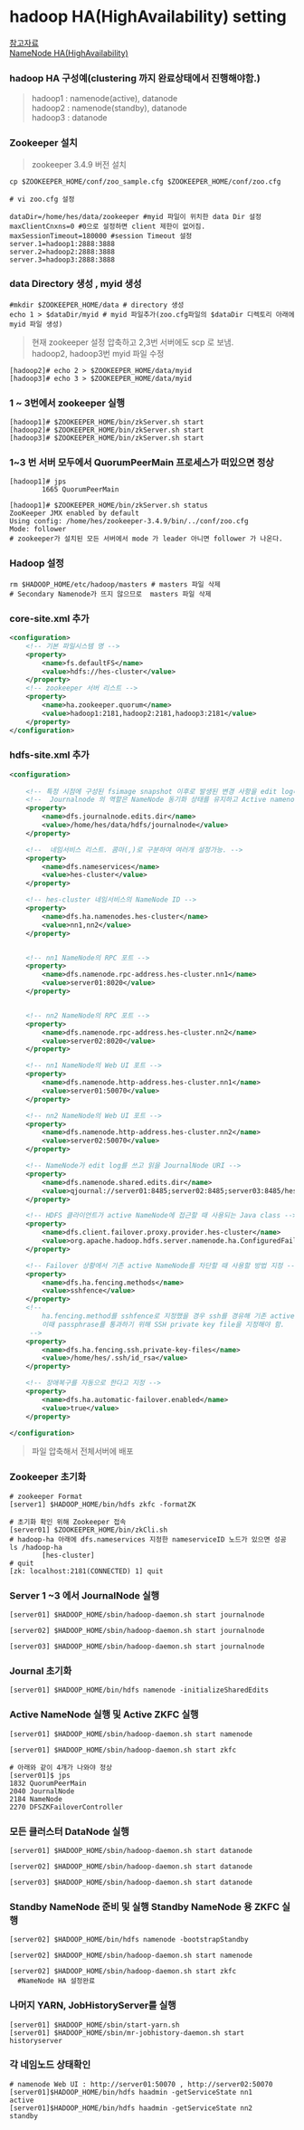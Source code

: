 # hadoop HA(HighAvailability) setting  
[참고자료](https://hadoop.apache.org/docs/r2.6.0/hadoop-project-dist/hadoop-hdfs/HDFSHighAvailabilityWithQJM.html)  
[NameNode HA(HighAvailability)](http://bloodguy.tistory.com/entry/Hadoop-NameNode-HAHighAvailability)

### hadoop HA 구성예(clustering 까지 완료상태에서 진행해야함.)
> hadoop1 : namenode(active), datanode  
> hadoop2 : namenode(standby), datanode  
> hadoop3 : datanode

### Zookeeper 설치
> zookeeper 3.4.9 버전 설치

```shell
cp $ZOOKEEPER_HOME/conf/zoo_sample.cfg $ZOOKEEPER_HOME/conf/zoo.cfg
```

```shell
# vi zoo.cfg 설정

dataDir=/home/hes/data/zookeeper #myid 파일이 위치한 data Dir 설정
maxClientCnxns=0 #0으로 설정하면 client 제한이 없어짐.
maxSessionTimeout=180000 #session Timeout 설정
server.1=hadoop1:2888:3888
server.2=hadoop2:2888:3888
server.3=hadoop3:2888:3888
```

### data Directory 생성 , myid 생성
```shell
#mkdir $ZOOKEEPER_HOME/data # directory 생성
echo 1 > $dataDir/myid # myid 파일추가(zoo.cfg파일의 $dataDir 디렉토리 아래에 myid 파일 생성)
```

> 현재 zookeeper 설정 압축하고 2,3번 서버에도 scp 로 보냄.  
> hadoop2, hadoop3번 myid 파일 수정
```shell
[hadoop2]# echo 2 > $ZOOKEEPER_HOME/data/myid
[hadoop3]# echo 3 > $ZOOKEEPER_HOME/data/myid
```

### 1 ~ 3번에서 zookeeper 실행
```shell
[hadoop1]# $ZOOKEEPER_HOME/bin/zkServer.sh start
[hadoop2]# $ZOOKEEPER_HOME/bin/zkServer.sh start
[hadoop3]# $ZOOKEEPER_HOME/bin/zkServer.sh start
```

### 1~3 번 서버 모두에서 QuorumPeerMain 프로세스가 떠있으면 정상
```shell
[hadoop1]# jps
        1665 QuorumPeerMain

[hadoop1]# $ZOOKEEPER_HOME/bin/zkServer.sh status
ZooKeeper JMX enabled by default
Using config: /home/hes/zookeeper-3.4.9/bin/../conf/zoo.cfg
Mode: follower
# zookeeper가 설치된 모든 서버에서 mode 가 leader 아니면 follower 가 나온다.
```

### Hadoop 설정
```shell
rm $HADOOP_HOME/etc/hadoop/masters # masters 파일 삭제
# Secondary Namenode가 뜨지 않으므로  masters 파일 삭제
```

### core-site.xml 추가 
```xml
<configuration>
    <!-- 기본 파일시스템 명 -->
    <property>
        <name>fs.defaultFS</name>
        <value>hdfs://hes-cluster</value>
    </property>
    <!-- zookeeper 서버 리스트 -->
    <property>
        <name>ha.zookeeper.quorum</name>
        <value>hadoop1:2181,hadoop2:2181,hadoop3:2181</value>
    </property>
</configuration>
```

### hdfs-site.xml 추가
```xml
<configuration>
    
    <!-- 특정 시점에 구성된 fsimage snapshot 이후로 발생된 변경 사항을 edit log라 한다. -->
    <!--  Journalnode 의 역할은 NameNode 동기화 상태를 유지하고 Active namenode 에서만 저널에 쓸수 있게 함. -->
    <property>
        <name>dfs.journalnode.edits.dir</name>
        <value>/home/hes/data/hdfs/journalnode</value>
    </property>

    <!--  네임서비스 리스트. 콤마(,)로 구분하여 여러개 설정가능. -->
    <property>
        <name>dfs.nameservices</name>
        <value>hes-cluster</value>
    </property>

    <!-- hes-cluster 네임서비스의 NameNode ID -->
    <property>
        <name>dfs.ha.namenodes.hes-cluster</name>
        <value>nn1,nn2</value>
    </property>


    <!-- nn1 NameNode의 RPC 포트 -->
    <property>
        <name>dfs.namenode.rpc-address.hes-cluster.nn1</name>
        <value>server01:8020</value>
    </property>


    <!-- nn2 NameNode의 RPC 포트 -->
    <property>
        <name>dfs.namenode.rpc-address.hes-cluster.nn2</name>
        <value>server02:8020</value>
    </property>

    <!-- nn1 NameNode의 Web UI 포트 -->
    <property>
        <name>dfs.namenode.http-address.hes-cluster.nn1</name>
        <value>server01:50070</value>
    </property>

    <!-- nn2 NameNode의 Web UI 포트 -->
    <property>
        <name>dfs.namenode.http-address.hes-cluster.nn2</name>
        <value>server02:50070</value>
    </property>

    <!-- NameNode가 edit log를 쓰고 읽을 JournalNode URI -->
    <property>
        <name>dfs.namenode.shared.edits.dir</name>
        <value>qjournal://server01:8485;server02:8485;server03:8485/hes-cluster</value>
    </property>

    <!-- HDFS 클라이언트가 active NameNode에 접근할 때 사용되는 Java class -->
    <property>
        <name>dfs.client.failover.proxy.provider.hes-cluster</name>
        <value>org.apache.hadoop.hdfs.server.namenode.ha.ConfiguredFailoverProxyProvider</value>
    </property>

    <!-- Failover 상황에서 기존 active NameNode를 차단할 때 사용할 방법 지정 -->
    <property>
        <name>dfs.ha.fencing.methods</name>
        <value>sshfence</value>
    </property>
    <!-- 
        ha.fencing.method를 sshfence로 지정했을 경우 ssh를 경유해 기존 active NameNode를 죽이는데,
        이때 passphrase를 통과하기 위해 SSH private key file을 지정해야 함.
     -->
    <property>
        <name>dfs.ha.fencing.ssh.private-key-files</name>
        <value>/home/hes/.ssh/id_rsa</value>
    </property>

    <!-- 장애복구를 자동으로 한다고 지정 -->
    <property>
        <name>dfs.ha.automatic-failover.enabled</name>
        <value>true</value>
    </property>

</configuration>
```

> 파일 압축해서 전체서버에 배포

### Zookeeper 초기화
```shell
# zookeeper Format
[server1] $HADOOP_HOME/bin/hdfs zkfc -formatZK

# 초기화 확인 위해 Zookeeper 접속
[server01] $ZOOKEEPER_HOME/bin/zkCli.sh
# hadoop-ha 아래에 dfs.nameservices 지정한 nameserviceID 노드가 있으면 성공
ls /hadoop-ha
        [hes-cluster]
# quit
[zk: localhost:2181(CONNECTED) 1] quit
```

### Server 1 ~3 에서 JournalNode 실행
```shell
[server01] $HADOOP_HOME/sbin/hadoop-daemon.sh start journalnode

[server02] $HADOOP_HOME/sbin/hadoop-daemon.sh start journalnode

[server03] $HADOOP_HOME/sbin/hadoop-daemon.sh start journalnode
```

### Journal 초기화
```shell
[server01] $HADOOP_HOME/bin/hdfs namenode -initializeSharedEdits
```

### Active NameNode 실행 및 Active ZKFC 실행
```shell
[server01] $HADOOP_HOME/sbin/hadoop-daemon.sh start namenode

[server01] $HADOOP_HOME/sbin/hadoop-daemon.sh start zkfc

# 아래와 같이 4개가 나와야 정상
[server01]$ jps
1832 QuorumPeerMain
2040 JournalNode
2184 NameNode
2270 DFSZKFailoverController
```

### 모든 클러스터 DataNode 실행
```shell
[server01] $HADOOP_HOME/sbin/hadoop-daemon.sh start datanode

[server02] $HADOOP_HOME/sbin/hadoop-daemon.sh start datanode

[server03] $HADOOP_HOME/sbin/hadoop-daemon.sh start datanode
```

### Standby NameNode 준비 및 실행 Standby NameNode 용 ZKFC 실행
```shell
[server02] $HADOOP_HOME/bin/hdfs namenode -bootstrapStandby

[server02] $HADOOP_HOME/sbin/hadoop-daemon.sh start namenode

[server02] $HADOOP_HOME/sbin/hadoop-daemon.sh start zkfc
  #NameNode HA 설정완료
```

### 나머지 YARN, JobHistoryServer를 실행
```shell
[server01] $HADOOP_HOME/sbin/start-yarn.sh
[server01] $HADOOP_HOME/sbin/mr-jobhistory-daemon.sh start historyserver
```
### 각 네임노드 상태확인
```shell
# namenode Web UI : http://server01:50070 , http://server02:50070
[server01]$HADOOP_HOME/bin/hdfs haadmin -getServiceState nn1
active
[server01]$HADOOP_HOME/bin/hdfs haadmin -getServiceState nn2
standby
```